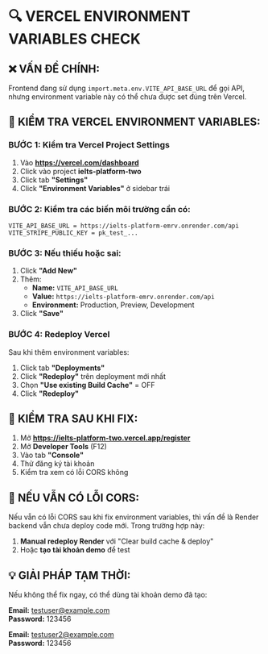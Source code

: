 # 🔍 VERCEL ENVIRONMENT VARIABLES CHECK

## ❌ **VẤN ĐỀ CHÍNH:**

Frontend đang sử dụng `import.meta.env.VITE_API_BASE_URL` để gọi API, nhưng environment variable này có thể chưa được set đúng trên Vercel.

## 🔧 **KIỂM TRA VERCEL ENVIRONMENT VARIABLES:**

### **BƯỚC 1: Kiểm tra Vercel Project Settings**
1. Vào **https://vercel.com/dashboard**
2. Click vào project **ielts-platform-two**
3. Click tab **"Settings"**
4. Click **"Environment Variables"** ở sidebar trái

### **BƯỚC 2: Kiểm tra các biến môi trường cần có:**
```
VITE_API_BASE_URL = https://ielts-platform-emrv.onrender.com/api
VITE_STRIPE_PUBLIC_KEY = pk_test_...
```

### **BƯỚC 3: Nếu thiếu hoặc sai:**
1. Click **"Add New"**
2. Thêm:
   - **Name:** `VITE_API_BASE_URL`
   - **Value:** `https://ielts-platform-emrv.onrender.com/api`
   - **Environment:** Production, Preview, Development
3. Click **"Save"**

### **BƯỚC 4: Redeploy Vercel**
Sau khi thêm environment variables:
1. Click tab **"Deployments"**
2. Click **"Redeploy"** trên deployment mới nhất
3. Chọn **"Use existing Build Cache"** = OFF
4. Click **"Redeploy"**

## 🎯 **KIỂM TRA SAU KHI FIX:**

1. Mở **https://ielts-platform-two.vercel.app/register**
2. Mở **Developer Tools** (F12)
3. Vào tab **"Console"**
4. Thử đăng ký tài khoản
5. Kiểm tra xem có lỗi CORS không

## 🚨 **NẾU VẪN CÓ LỖI CORS:**

Nếu vẫn có lỗi CORS sau khi fix environment variables, thì vấn đề là Render backend vẫn chưa deploy code mới. Trong trường hợp này:

1. **Manual redeploy Render** với "Clear build cache & deploy"
2. Hoặc **tạo tài khoản demo** để test

## 💡 **GIẢI PHÁP TẠM THỜI:**

Nếu không thể fix ngay, có thể dùng tài khoản demo đã tạo:

**Email:** testuser@example.com  
**Password:** 123456

**Email:** testuser2@example.com  
**Password:** 123456
